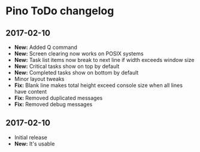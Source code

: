 # Pino ToDo changelog

## 2017-02-10
* **New:** Added Q command
* **New:** Screen clearing now works on POSIX systems
* **New:** Task list items now break to next line if width exceeds window size
* **New:** Critical tasks show on top by default
* **New:** Completed tasks show on bottom by default
* Minor layout tweaks
* **Fix:** Blank line makes total height exceed console size when all lines have content
* **Fix:** Removed duplicated messages
* **Fix:** Removed debug messages

## 2017-02-10
* Initial release
* **New:** It's usable
